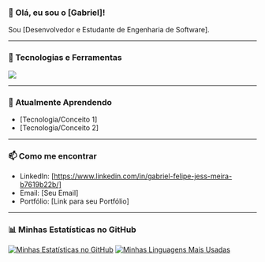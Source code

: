 ### 👋 Olá, eu sou o [Gabriel]!

Sou [Desenvolvedor e Estudante de Engenharia de Software].

---

### 🚀 Tecnologias e Ferramentas

<p align="left">
  <a href="https://skillicons.dev">
    <img src="https://skillicons.dev/icons?i=java,spring,flutter,dart,mysql,git,docker" />
  </a>
</p>

---

### 🌱 Atualmente Aprendendo

- [Tecnologia/Conceito 1]
- [Tecnologia/Conceito 2]

---

### 📫 Como me encontrar

- LinkedIn: [https://www.linkedin.com/in/gabriel-felipe-jess-meira-b7619b22b/]
- Email: [Seu Email]
- Portfólio: [Link para seu Portfólio]

---

### 📊 Minhas Estatísticas no GitHub

[![Minhas Estatísticas no GitHub](https://github-readme-stats.vercel.app/api?username=SEUUSERNAME&show_icons=true&theme=radical&hide_border=true&count_private=true)](https://github.com/anuraghazra/github-readme-stats)
[![Minhas Linguagens Mais Usadas](https://github-readme-stats.vercel.app/api/top-langs/?username=SEUUSERNAME&layout=compact&theme=radical&hide_border=true)](https://github.com/anuraghazra/github-readme-stats)
